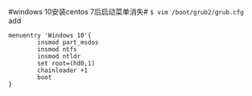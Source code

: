 #windows 10安装centos 7后启动菜单消失#
`$ vim /boot/grub2/grub.cfg`  
add  
```
menuentry 'Windows 10'{  
        insmod part_msdos  
        insmod ntfs  
        insmod ntldr  
        set root=(hd0,1)  
        chainloader +1  
        boot  
}  
```
